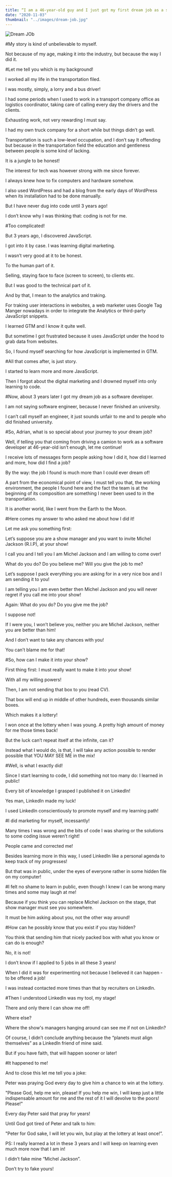 ```yaml
---
title: “I am a 46-year-old guy and I just got my first dream job as a software developer"
date: "2020-11-03"
thumbnail: "../images/dream-job.jpg"
---
```


![Dream JOb](../images/dream-job.jpg)

#My story is kind of unbelievable to myself.

Not because of my age, making it into the industry, but because the way I did it.

#Let me tell you which is my background!

I worked all my life in the transportation filed.

I was mostly, simply, a lorry and a bus driver!

I had some periods when I used to work in a transport company office as logistics coordinator, taking care of calling every day the drivers and the clients.

Exhausting work, not very rewarding I must say.

I had my own truck company for a short while but things didn’t go well.

Transportation is such a low-level occupation, and I don’t say It offending but because in the transportation field the education and gentleness between people is some kind of lacking.

It is a jungle to be honest!

The interest for tech was however strong with me since forever.

I always knew how to fix computers and hardware somehow.

I also used WordPress and had a blog from the early days of WordPress when its installation had to be done manually.

But I have never dug into code until 3 years ago!

I don’t know why I was thinking that: coding is not for me.

#Too complicated!

But 3 years ago, I discovered JavaScript.

I got into it by case. I was learning digital marketing.

I wasn’t very good at it to be honest.

To the human part of it.

Selling, staying face to face (screen to screen), to clients etc.

But I was good to the technical part of it.

And by that, I mean to the analytics and traking.

For traking user interactions in websites, a web marketer uses Google Tag Manger nowadays in order to integrate the Analytics or third-party JavaScript snippets.

I learned GTM and I know it quite well.

But sometime I got frustrated because it uses JavaScript under the hood to grab data from websites.

So, I found myself searching for how JavaScript is implemented in GTM.

#All that comes after, is just story.

I started to learn more and more JavaScript.

Then I forgot about the digital marketing and I drowned myself into only learning to code.

#Now, about 3 years later I got my dream job as a software developer.

I am not saying software engineer, because I never finished an university.

I can’t call myself an engineer, it just sounds unfair to me and to people who did finished university.

#So, Adrian, what is so special about your journey to your dream job?

Well, if telling you that coming from driving a camion to work as a software developer at 46-year-old isn’t enough, let me continue!

I receive lots of messages form people asking how I did it, how did I learned and more, how did I find a job?

By the way: the job I found is much more than I could ever dream of!

A part from the economical point of view, I must tell you that, the working environment, the people I found here and the fact the team is at the beginning of its composition are something I never been used to in the transportation.

It is another world, like I went from the Earth to the Moon.

#Here comes my answer to who asked me about how I did it!

Let me ask you something first:

Let’s suppose you are a show manager and you want to invite Michel Jackson (R.I.P), at your show!

I call you and I tell you I am Michel Jackson and I am willing to come over!

What do you do? Do you believe me? Will you give the job to me?

Let’s suppose I pack everything you are asking for in a very nice box and I am sending it to you!

I am telling you I am even better then Michel Jackson and you will never regret if you call me into your show!

Again: What do you do? Do you give me the job?

I suppose not!

If I were you, I won’t believe you, neither you are Michel Jackson, neither you are better than him!

And I don’t want to take any chances with you!

You can’t blame me for that!

#So, how can I make it into your show?

First thing first: I must really want to make it into your show!

With all my willing powers!

Then, I am not sending that box to you (read CV).

That box will end up in middle of other hundreds, even thousands similar boxes.

Which makes it a lottery!

I won once at the lottery when I was young. A pretty high amount of money for me those times back!

But the luck can’t repeat itself at the infinite, can it?

Instead what I would do, is that, I will take any action possible to render possible that YOU MAY SEE ME in the mix!

#Well, is what I exactly did!

Since I start learning to code, I did something not too many do: I learned in public!

Every bit of knowledge I grasped I published it on LinkedIn!

Yes man, LinkedIn made my luck!

I used LinkedIn conscientiously to promote myself and my learning path!

#I did marketing for myself, incessantly!

Many times I was wrong and the bits of code I was sharing or the solutions to some coding issue weren’t right!

People came and corrected me!

Besides learning more in this way, I used LinkedIn like a personal agenda to keep track of my progresses!

But that was in public, under the eyes of everyone rather in some hidden file on my computer!

#I felt no shame to learn in public, even though I knew I can be wrong many times and some may laugh at me!

Because if you think you can replace Michel Jackson on the stage, that show manager must see you somewhere.

It must be him asking about you, not the other way around!

#How can he possibly know that you exist if you stay hidden?

You think that sending him that nicely packed box with what you know or can do is enough?

No, it is not!

I don’t know if I applied to 5 jobs in all these 3 years!

When I did it was for experimenting not because I believed it can happen - to be offered a job!

I was instead contacted more times than that by recruiters on LinkedIn.

#Then I understood LinkedIn was my tool, my stage!

There and only there I can show me off!

Where else?

Where the show's managers hanging around can see me if not on LinkedIn?

Of course, I didn’t conclude anything because the “planets must align themselves” as a LinkedIn friend of mine said.

But if you have faith, that will happen sooner or later!

#It happened to me!

And to close this let me tell you a joke:

Peter was praying God every day to give him a chance to win at the lottery.

"Please God, help me win, please! If you help me win, I will keep just a little indispensable amount for me and the rest of it I will devolve to the poors! Please!"

Every day Peter said that pray for years!

Until God got tired of Peter and talk to him:

"Peter for God sake, I will let you win, but play at the lottery at least once!”.

PS: I really learned a lot in these 3 years and I will keep on learning even much more now that I am in!

I didn’t fake mine “Michel Jackson”.

Don’t try to fake yours!
